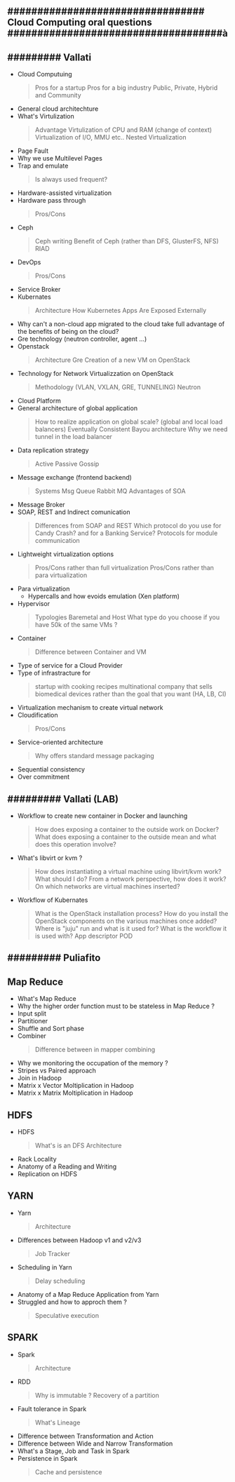 ## ################################# Cloud Computing oral questions ####################################à
## ######### Vallati ###########
- Cloud Computuing
    > Pros for a startup
    > Pros for a big industry
    > Public, Private, Hybrid and Community
- General cloud architechture
- What's Virtulization
    > Advantage
    > Virtulization of CPU and RAM (change of context)
    > Virtualization of I/O, MMU etc..
    > Nested Virtualization
- Page Fault
- Why we use Multilevel Pages
- Trap and emulate
    > Is always used frequent?
- Hardware-assisted virtualization
- Hardware pass through
    > Pros/Cons
- Ceph
    > Ceph writing
    > Benefit of Ceph (rather than DFS, GlusterFS, NFS)
    > RIAD
- DevOps 
    > Pros/Cons
- Service Broker
- Kubernates
    > Architecture
    > How Kubernetes Apps Are Exposed Externally
- Why can't a non-cloud app migrated to the cloud take full advantage of the benefits of being on the cloud?
- Gre technology (neutron controller, agent ...)
- Openstack
    > Architecture
    > Gre 
    > Creation of a new VM on OpenStack
- Technology for Network Virtualizzation on OpenStack
    > Methodology (VLAN, VXLAN, GRE, TUNNELING)
    > Neutron
- Cloud Platform
- General architecture of global application
    > How to realize application on global scale? (global and local load balancers)
    > Eventually Consistent
    > Bayou architecture
    > Why we need tunnel in the load balancer
- Data replication strategy
    > Active
    > Passive
    > Gossip
- Message exchange (frontend backend)
    > Systems Msg Queue
    > Rabbit MQ
    > Advantages of SOA
- Message Broker
- SOAP, REST and Indirect comunication
    > Differences from SOAP and REST
    > Which protocol do you use for Candy Crash? and for a Banking Service?
    > Protocols for module communication
- Lightweight virtualization options
    > Pros/Cons rather than full virtualization
    > Pros/Cons rather than para virtualization
- Para virtualization
    - Hypercalls and how evoids emulation (Xen platform)
- Hypervisor
    > Typologies
    > Baremetal and Host
    > What type do you choose if you have 50k of the same VMs ? 
- Container
    > Difference between Container and VM
- Type of service for a Cloud Provider
- Type of infrastracture for 
    > startup with cooking recipes
    > multinational company that sells biomedical devices
    > rather than the goal that you want (HA, LB, CI)
- Virtualization mechanism to create virtual network
- Cloudification 
    > Pros/Cons
- Service-oriented architecture
    > Why offers standard message packaging
- Sequential consistency
- Over commitment

## ######### Vallati (LAB)
- Workflow to create new container in Docker and launching
    > How does exposing a container to the outside work on Docker? What does exposing a container to the outside mean and what does this operation involve?
- What's libvirt or kvm ?
    > How does instantiating a virtual machine using libvirt/kvm work? What should I do?
    > From a network perspective, how does it work? On which networks are virtual machines inserted?
- Workflow of Kubernates 
    > What is the OpenStack installation process? 
    > How do you install the OpenStack components on the various machines once added?
    > Where is "juju" run and what is it used for? What is the workflow it is used with?
    > App descriptor 
    > POD

## ######### Puliafito #########
## Map Reduce
- What's Map Reduce
- Why the higher order function must to be stateless in Map Reduce ?
- Input split 
- Partitioner
- Shuffle and Sort phase
- Combiner
    > Difference between in mapper combining
- Why we monitoring the occupation of the memory ?  
- Stripes vs Paired approach
- Join in Hadoop
- Matrix x Vector Moltiplication in Hadoop 
- Matrix x Matrix Moltiplication in Hadoop

## HDFS
- HDFS
    > What's is an DFS
    > Architecture
- Rack Locality
- Anatomy of a Reading and Writing
- Replication on HDFS 

## YARN
- Yarn
    > Architecture
- Differences between Hadoop v1 and v2/v3
    > Job Tracker
- Scheduling in Yarn
    > Delay scheduling
- Anatomy of a Map Reduce Application from Yarn
- Struggled and how to approch them ?
    > Speculative execution

## SPARK
- Spark
    > Architecture
- RDD
    > Why is immutable ?
    > Recovery of a partition
- Fault tolerance in Spark
    > What's Lineage
- Difference between Transformation and Action
- Difference between Wide and Narrow Transformation
- What's a Stage, Job and Task in Spark
- Persistence in Spark
    > Cache and persistence